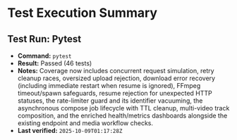 # Test Execution Summary

## Test Run: Pytest
- **Command:** `pytest`
- **Result:** Passed (46 tests)
- **Notes:** Coverage now includes concurrent request simulation, retry cleanup races, oversized upload rejection, download error recovery (including immediate restart when resume is ignored), FFmpeg timeout/spawn safeguards, resume rejection for unexpected HTTP statuses, the rate-limiter guard and its identifier vacuuming, the asynchronous compose job lifecycle with TTL cleanup, multi-video track composition, and the enriched health/metrics dashboards alongside the existing endpoint and media workflow checks.
- **Last verified:** `2025-10-09T01:17:28Z`
